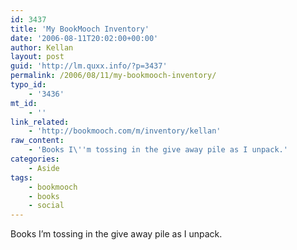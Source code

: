 ```yaml
---
id: 3437
title: 'My BookMooch Inventory'
date: '2006-08-11T20:02:00+00:00'
author: Kellan
layout: post
guid: 'http://lm.quxx.info/?p=3437'
permalink: /2006/08/11/my-bookmooch-inventory/
typo_id:
    - '3436'
mt_id:
    - ''
link_related:
    - 'http://bookmooch.com/m/inventory/kellan'
raw_content:
    - 'Books I\''m tossing in the give away pile as I unpack.'
categories:
    - Aside
tags:
    - bookmooch
    - books
    - social
---
```


Books I’m tossing in the give away pile as I unpack.